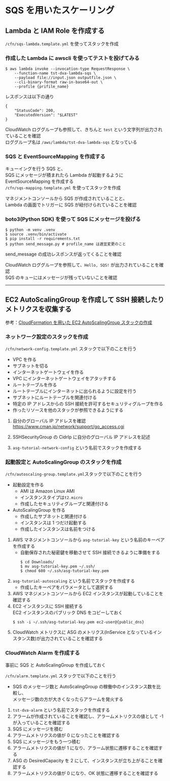 # SQS を用いたスケーリング

## Lambda と IAM Role を作成する

`/cfn/sqs-lambda.template.yml` を使ってスタックを作成

### 作成した Lambda に awscli を使ってテストを投げてみる

```
$ aws lambda invoke --invocation-type RequestResponse \
    --function-name tst-dva-lambda-sqs \
    --payload file://input.json outputfile.json \
    --cli-binary-format raw-in-base64-out \
    --profile {prifile_name}
```

レスポンスは以下の通り

```
{
    "StatusCode": 200,
    "ExecutedVersion": "$LATEST"
}
```

CloudWatch ロググループも参照して、きちんと `test` という文字列が出力されていることを確認  
ロググループ名は `/aws/lambda/tst-dva-lambda-sqs` となっている

### SQS と EventSourceMapping を作成する

キューイングを行う SQS と、  
SQS にメッセージが積まれたら Lambda が起動するように EventSourceMapping を作成する  
`/cfn/sqs-mapping.template.yml` を使ってスタックを作成

マネジメントコンソールから SQS が作成されていることと、  
Lambda の画面でトリガーに SQS が紐付けられていることを確認

### boto3(Python SDK) を使って SQS にメッセージを投げる

```
$ python -m venv .venv
$ source .venv/bin/activate
$ pip install -r requirements.txt
$ python send_message.py # profile_name は適宜変更のこと
```

send_message の成功レスポンスが返ってくることを確認

CloudWatch ロググループを参照して、`Hello, SQS!` が出力されていることを確認  
SQS のキューにはメッセージが残っていないことを確認

---

## EC2 AutoScalingGroup を作成して SSH 接続したりメトリクスを収集する

参考：[CloudFormation を用いた EC2 AutoScalingGroup スタックの作成](https://techblog.asia-quest.jp/aws/cloudformation%E3%82%92%E7%94%A8%E3%81%84%E3%81%9Fec2-autoscalinggroup%E3%82%B9%E3%82%BF%E3%83%83%E3%82%AF%E3%81%AE%E4%BD%9C%E6%88%90/)

### ネットワーク設定のスタックを作成

`/cfn/network-config.template.yml` スタックで以下のことを行う

- VPC を作る
- サブネットを切る
- インターネットゲートウェイを作る
- VPC にインターネットゲートウェイをアタッチする
- ルートテーブルを作る
- ルートテーブルにインターネットに出られるように設定を行う
- サブネットにルートテーブルを関連付ける
- 特定の IP アドレスからの SSH 接続を許可するセキュリティグループを作る
- 作ったリソースを他のスタックが参照できるようにする

1. 自分のグローバル IP アドレスを確認  
   https://www.cman.jp/network/support/go_access.cgi

1. SSHSecurityGroup の CidrIp に自分のグローバル IP アドレスを記述

1. `asg-tutorial-network-config` という名前でスタックを作成する

### 起動設定と AutoScalingGroup のスタックを作成

`/cfn/autoscaling-group.template.yml`スタックで以下のことを行う

- 起動設定を作る
  - AMI は Amazon Linux AMI
  - インスタンスタイプは`t2.micro`
  - 作成したセキュリティグループと関連付ける
- AutoScalingGroup を作る
  - 作成したサブネットと関連付ける
  - インスタンスは 1 つだけ起動する
  - 作成したインスタンスは名前をつける

1. AWS マネジメントコンソールから `asg-tutorial-key` という名前のキーペアを作成する
   - 自動保存された秘密鍵を移動させて SSH 接続できるように準備をする
     ```
     $ cd Downloads/
     $ mv asg-tutorial-key.pem ~/.ssh/
     $ chmod 600 ~/.ssh/asg-tutorial-key.pem
     ```
1. `asg-tutorial-autoscaling` という名前でスタックを作成する
   - 作成したキーペアをパラメータとして選択する
1. AWS マネジメントコンソールから EC2 インスタンスが起動していることを確認する
1. EC2 インスタンスに SSH 接続する  
   EC2 インスタンスのパブリック DNS をコピーしておく
   ```
   $ ssh -i ~/.ssh/asg-tutorial-key.pem ec2-user@{public_dns}
   ```
1. CloudWatch メトリクスに ASG のメトリクス(InService となっているインスタンス数)が出力されていることを確認する

### CloudWatch Alarm を作成する

事前に SQS と AutoScalingGroup を作成しておく

`/cfn/alarm.template.yml` スタックで以下のことを行う

- SQS のメッセージ数と AutoScalingGroup の稼働中のインスタンス数を比較し、  
   メッセージ数の方が大きくなったらアラームを発火する

1. `tst-dva-alarm` という名前でスタックを作成する
1. アラームが作成されていることを確認し、アラームメトリクスの値として -1 が入っていることを確認する
1. SQS にメッセージを積む
1. アラームメトリクスの値が 0 になったことを確認する
1. SQS にメッセージをもう一つ積む
1. アラームメトリクスの値が 1 になり、アラーム状態に遷移することを確認する
1. ASG の DesiredCapacity を 2 にして、インスタンスが立ち上がることを確認する
1. アラームメトリクスの値が 0 になり、OK 状態に遷移することを確認する
